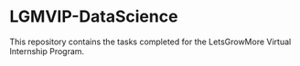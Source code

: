 # LGMVIP-DataScience
This repository contains the tasks completed for the LetsGrowMore Virtual Internship Program.
